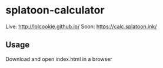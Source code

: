 # splatoon-calculator

Live: http://lolcookie.github.io/
Soon: https://calc.splatoon.ink/

## Usage
Download and open index.html in a browser
